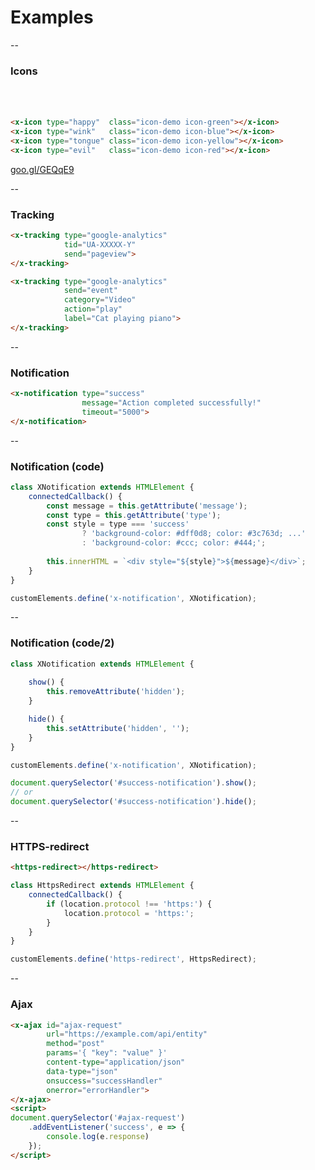 # Examples

--

### Icons
<style>
.icon-demo {
    width: 32px;
    height: 32px;
    color: green;
    overflow: hidden;
    display: inline-block;
    line-height: 1;
}

.icon-green path {
    fill: green;
}

.icon-blue path {
    fill: blue;
}

.icon-red path {
    fill: red;
}
.icon-yellow path {
    fill: yellow;
}
</style>

<x-icon class="icon-demo icon-green" type="happy"></x-icon> <x-icon class="icon-demo icon-blue" type="wink"></x-icon> <x-icon class="icon-demo icon-yellow" type="tongue"></x-icon> <x-icon class="icon-demo icon-red" type="evil"></x-icon>

```html
<x-icon type="happy"  class="icon-demo icon-green"></x-icon>
<x-icon type="wink"   class="icon-demo icon-blue"></x-icon>
<x-icon type="tongue" class="icon-demo icon-yellow"></x-icon>
<x-icon type="evil"   class="icon-demo icon-red"></x-icon>
```

[goo.gl/GEQqE9](https://goo.gl/GEQqE9)

--

### Tracking

```html
<x-tracking type="google-analytics"
            tid="UA-XXXXX-Y"
            send="pageview">
</x-tracking>

<x-tracking type="google-analytics"
            send="event"
            category="Video"
            action="play"
            label="Cat playing piano">
</x-tracking>
```

--

### Notification

<x-notification type="success" message="Action completed successfully!" timeout="5000"></x-notification>

```html
<x-notification type="success"
                message="Action completed successfully!"
                timeout="5000">
</x-notification>
```

--

### Notification (code)

```javascript
class XNotification extends HTMLElement {
    connectedCallback() {
        const message = this.getAttribute('message');
        const type = this.getAttribute('type');
        const style = type === 'success'
                ? 'background-color: #dff0d8; color: #3c763d; ...'
                : 'background-color: #ccc; color: #444;';
        
        this.innerHTML = `<div style="${style}">${message}</div>`;
    }
}

customElements.define('x-notification', XNotification);

```

--

### Notification (code/2)
```javascript
class XNotification extends HTMLElement {
    
    show() {
        this.removeAttribute('hidden');
    }

    hide() {
        this.setAttribute('hidden', '');
    }
}

customElements.define('x-notification', XNotification);

document.querySelector('#success-notification').show();
// or
document.querySelector('#success-notification').hide();
```

--

### HTTPS-redirect

```html
<https-redirect></https-redirect>
```

```javascript
class HttpsRedirect extends HTMLElement {
    connectedCallback() {
        if (location.protocol !== 'https:') {
            location.protocol = 'https:';
        }
    }
}

customElements.define('https-redirect', HttpsRedirect);
```

--

### Ajax

```html
<x-ajax id="ajax-request"
        url="https://example.com/api/entity"
        method="post"
        params='{ "key": "value" }'
        content-type="application/json"
        data-type="json"
        onsuccess="successHandler"
        onerror="errorHandler">
</x-ajax>
<script>
document.querySelector('#ajax-request')
    .addEventListener('success', e => {
        console.log(e.response)
    });
</script>
```